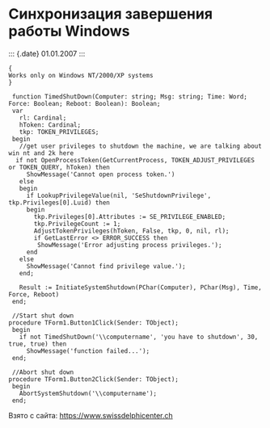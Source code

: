 Синхронизация завершения работы Windows
=======================================

::: {.date}
01.01.2007
:::

    { 
    Works only on Windows NT/2000/XP systems 
    }
     
     function TimedShutDown(Computer: string; Msg: string; Time: Word; Force: Boolean; Reboot: Boolean): Boolean;
     var
       rl: Cardinal;
       hToken: Cardinal;
       tkp: TOKEN_PRIVILEGES;
     begin
       //get user privileges to shutdown the machine, we are talking about win nt and 2k here 
      if not OpenProcessToken(GetCurrentProcess, TOKEN_ADJUST_PRIVILEGES or TOKEN_QUERY, hToken) then
         ShowMessage('Cannot open process token.')
       else
       begin
         if LookupPrivilegeValue(nil, 'SeShutdownPrivilege', tkp.Privileges[0].Luid) then
         begin
           tkp.Privileges[0].Attributes := SE_PRIVILEGE_ENABLED;
           tkp.PrivilegeCount := 1;
           AdjustTokenPrivileges(hToken, False, tkp, 0, nil, rl);
           if GetLastError <> ERROR_SUCCESS then
            ShowMessage('Error adjusting process privileges.');
         end
       else
         ShowMessage('Cannot find privilege value.');
       end;
     
       Result := InitiateSystemShutdown(PChar(Computer), PChar(Msg), Time, Force, Reboot)
     end;
     
     //Start shut down 
    procedure TForm1.Button1Click(Sender: TObject);
     begin
       if not TimedShutDown('\\computername', 'you have to shutdown', 30, true, true) then
         ShowMessage('function failed...');
     end;
     
     //Abort shut down 
    procedure TForm1.Button2Click(Sender: TObject);
     begin
       AbortSystemShutdown('\\computername');
     end;

Взято с сайта: <https://www.swissdelphicenter.ch>
